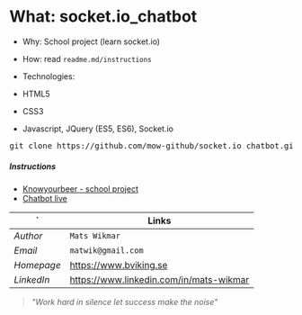 # What: socket.io_chatbot

* Why: School project (learn socket.io)
* How: read ```readme.md/instructions```
* Technologies:

* HTML5
* CSS3
* Javascript, JQuery (ES5, ES6), Socket.io

<pre>git clone https://github.com/mow-github/socket.io_chatbot.git</pre>

##### Instructions
* [Knowyourbeer - school project](https://www.bviking.se/lernia/webbappdev/)
* [Chatbot live](https://mow-chatbot.herokuapp.com)


 `         | Links                                   |
---------- | --------------------------------------- |
*Author*   | `Mats Wikmar`                           |
*Email*    | `matwik@gmail.com`                      |
*Homepage* | https://www.bviking.se                  |
*LinkedIn* | https://www.linkedin.com/in/mats-wikmar |

> _"Work hard in silence let success make the noise"_

